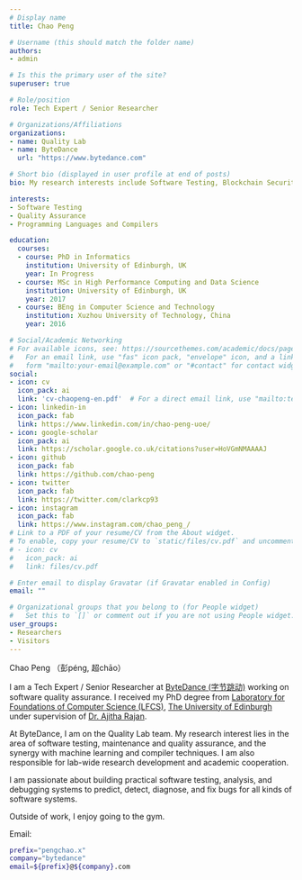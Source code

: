 ```yaml
---
# Display name
title: Chao Peng

# Username (this should match the folder name)
authors:
- admin

# Is this the primary user of the site?
superuser: true

# Role/position
role: Tech Expert / Senior Researcher

# Organizations/Affiliations
organizations:
- name: Quality Lab
- name: ByteDance
  url: "https://www.bytedance.com"

# Short bio (displayed in user profile at end of posts)
bio: My research interests include Software Testing, Blockchain Security and Programming Languages.

interests:
- Software Testing
- Quality Assurance
- Programming Languages and Compilers

education:
  courses:
  - course: PhD in Informatics
    institution: University of Edinburgh, UK
    year: In Progress
  - course: MSc in High Performance Computing and Data Science
    institution: University of Edinburgh, UK
    year: 2017
  - course: BEng in Computer Science and Technology
    institution: Xuzhou University of Technology, China
    year: 2016

# Social/Academic Networking
# For available icons, see: https://sourcethemes.com/academic/docs/page-builder/#icons
#   For an email link, use "fas" icon pack, "envelope" icon, and a link in the
#   form "mailto:your-email@example.com" or "#contact" for contact widget.
social:
- icon: cv
  icon_pack: ai
  link: 'cv-chaopeng-en.pdf'  # For a direct email link, use "mailto:test@example.org".
- icon: linkedin-in
  icon_pack: fab
  link: https://www.linkedin.com/in/chao-peng-uoe/
- icon: google-scholar
  icon_pack: ai
  link: https://scholar.google.co.uk/citations?user=HoVGmNMAAAAJ
- icon: github
  icon_pack: fab
  link: https://github.com/chao-peng
- icon: twitter
  icon_pack: fab
  link: https://twitter.com/clarkcp93
- icon: instagram
  icon_pack: fab
  link: https://www.instagram.com/chao_peng_/
# Link to a PDF of your resume/CV from the About widget.
# To enable, copy your resume/CV to `static/files/cv.pdf` and uncomment the lines below.
# - icon: cv
#   icon_pack: ai
#   link: files/cv.pdf

# Enter email to display Gravatar (if Gravatar enabled in Config)
email: ""

# Organizational groups that you belong to (for People widget)
#   Set this to `[]` or comment out if you are not using People widget.
user_groups:
- Researchers
- Visitors
---
```


Chao Peng （彭péng, 超chāo）

I am a Tech Expert / Senior Researcher at [ByteDance (字节跳动)](https://www.bytedance.com) working on software quality assurance.
I received my PhD degree from [Laboratory for Foundations of Computer Science (LFCS)](http://wcms.inf.ed.ac.uk/lfcs), [The University of Edinburgh](https://www.ed.ac.uk/) under supervision of [Dr. Ajitha Rajan](http://homepages.inf.ed.ac.uk/arajan).

At ByteDance, I am on the Quality Lab team. My research interest lies in the area of software testing, maintenance and quality assurance, and the synergy with machine learning and compiler techniques. I am also responsible for lab-wide research development and academic cooperation.

I am passionate about building practical software testing, analysis, and debugging systems to predict, detect, diagnose, and fix bugs for all kinds of software systems.


Outside of work, I enjoy going to the gym.


<!--
(Chao Peng （彭péng, 超chāo） is a PhD candidate at the [Laboratory for Foundations of Computer Science (LFCS)](http://wcms.inf.ed.ac.uk/lfcs), [School of Informatics](https://www.ed.ac.uk/informatics), [The University of Edinburgh](https://www.ed.ac.uk/). He holds an MSc in High Performance Computing with Data Science from the University of Edinburgh and a BEng in Computer Science and Technology from Xuzhou University of Technology. During his MSc, he was a member of Team EPCC for the International Supercomputing Conference Student Cluster Competition.)

(His research interest lies in the area of massively parallel architectures and programming. He is currently doing research in defining code coverage metrics for GPU programs and automated test case generation, reduction and execution. His supervisor is [Dr. Ajitha Rajan](http://homepages.inf.ed.ac.uk/arajan).)
-->

Email:
```bash
prefix="pengchao.x"
company="bytedance"
email=${prefix}@${company}.com
```
